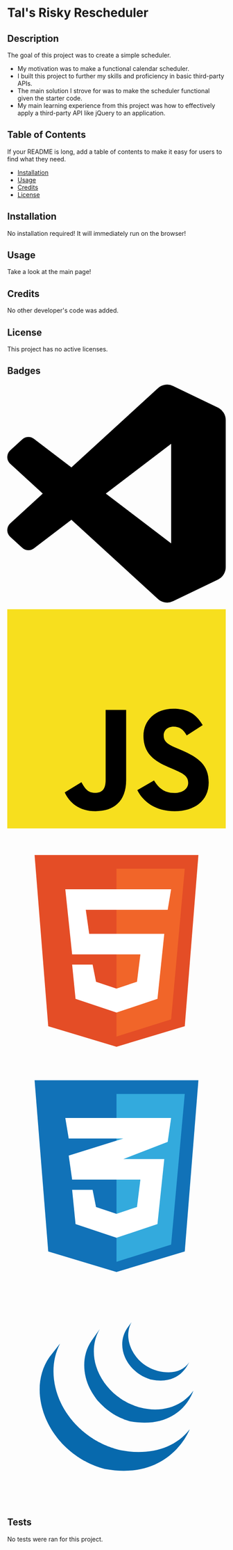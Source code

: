 # Tal's Risky Rescheduler

## Description

The goal of this project was to create a simple scheduler.

- My motivation was to make a functional calendar scheduler.
- I built this project to further my skills and proficiency in basic third-party APIs.
- The main solution I strove for was to make the scheduler functional given the starter code.
- My main learning experience from this project was how to effectively apply a third-party API like jQuery to an application.

## Table of Contents

If your README is long, add a table of contents to make it easy for users to find what they need.

- [Installation](#installation)
- [Usage](#usage)
- [Credits](#credits)
- [License](#license)

## Installation

No installation required! It will immediately run on the browser!

## Usage

Take a look at the main page!

## Credits

No other developer's code was added.

## License

This project has no active licenses.

## Badges

<svg role="img" viewBox="0 0 24 24" xmlns="http://www.w3.org/2000/svg"><title>Visual Studio Code</title><path d="M23.15 2.587L18.21.21a1.494 1.494 0 0 0-1.705.29l-9.46 8.63-4.12-3.128a.999.999 0 0 0-1.276.057L.327 7.261A1 1 0 0 0 .326 8.74L3.899 12 .326 15.26a1 1 0 0 0 .001 1.479L1.65 17.94a.999.999 0 0 0 1.276.057l4.12-3.128 9.46 8.63a1.492 1.492 0 0 0 1.704.29l4.942-2.377A1.5 1.5 0 0 0 24 20.06V3.939a1.5 1.5 0 0 0-.85-1.352zm-5.146 14.861L10.826 12l7.178-5.448v10.896z"/></svg>

<svg viewBox="0 0 256 256" xmlns="http://www.w3.org/2000/svg" preserveAspectRatio="xMinYMin meet" fill="#000000"><g id="SVGRepo_bgCarrier" stroke-width="0"></g><g id="SVGRepo_tracerCarrier" stroke-linecap="round" stroke-linejoin="round"></g><g id="SVGRepo_iconCarrier"><path d="M0 0h256v256H0V0z" fill="#F7DF1E"></path><path d="M67.312 213.932l19.59-11.856c3.78 6.701 7.218 12.371 15.465 12.371 7.905 0 12.89-3.092 12.89-15.12v-81.798h24.057v82.138c0 24.917-14.606 36.259-35.916 36.259-19.245 0-30.416-9.967-36.087-21.996M152.381 211.354l19.588-11.341c5.157 8.421 11.859 14.607 23.715 14.607 9.969 0 16.325-4.984 16.325-11.858 0-8.248-6.53-11.17-17.528-15.98l-6.013-2.58c-17.357-7.387-28.87-16.667-28.87-36.257 0-18.044 13.747-31.792 35.228-31.792 15.294 0 26.292 5.328 34.196 19.247L210.29 147.43c-4.125-7.389-8.591-10.31-15.465-10.31-7.046 0-11.514 4.468-11.514 10.31 0 7.217 4.468 10.14 14.778 14.608l6.014 2.577c20.45 8.765 31.963 17.7 31.963 37.804 0 21.654-17.012 33.51-39.867 33.51-22.339 0-36.774-10.654-43.819-24.574"></path></g></svg>

<svg viewBox="0 0 32 32" fill="none" xmlns="http://www.w3.org/2000/svg"><g id="SVGRepo_bgCarrier" stroke-width="0"></g><g id="SVGRepo_tracerCarrier" stroke-linecap="round" stroke-linejoin="round"></g><g id="SVGRepo_iconCarrier"> <path d="M6 28L4 3H28L26 28L16 31L6 28Z" fill="#E44D26"></path> <path d="M26 5H16V29.5L24 27L26 5Z" fill="#F16529"></path> <path d="M9.5 17.5L8.5 8H24L23.5 11H11.5L12 14.5H23L22 24L16 26L10 24L9.5 19H12.5L13 21.5L16 22.5L19 21.5L19.5 17.5H9.5Z" fill="white"></path> </g></svg>

<svg viewBox="0 0 32 32" fill="none" xmlns="http://www.w3.org/2000/svg"><g id="SVGRepo_bgCarrier" stroke-width="0"></g><g id="SVGRepo_tracerCarrier" stroke-linecap="round" stroke-linejoin="round"></g><g id="SVGRepo_iconCarrier"> <path d="M6 28L4 3H28L26 28L16 31L6 28Z" fill="#1172B8"></path> <path d="M26 5H16V29.5L24 27L26 5Z" fill="#33AADD"></path> <path d="M19.5 17.5H9.5L9 14L17 11.5H9L8.5 8.5H24L23.5 12L17 14.5H23L22 24L16 26L10 24L9.5 19H12.5L13 21.5L16 22.5L19 21.5L19.5 17.5Z" fill="white"></path> </g></svg>

<svg viewBox="0 0 32 32" version="1.1" xmlns="http://www.w3.org/2000/svg" xmlns:xlink="http://www.w3.org/1999/xlink" fill="#000000"><g id="SVGRepo_bgCarrier" stroke-width="0"></g><g id="SVGRepo_tracerCarrier" stroke-linecap="round" stroke-linejoin="round"></g><g id="SVGRepo_iconCarrier"> <path fill="#0769AD" d="M16.232 24.047c-0.15-0.034-0.295-0.081-0.441-0.124-0.037-0.011-0.074-0.022-0.11-0.033-0.143-0.044-0.284-0.090-0.425-0.139-0.019-0.007-0.039-0.014-0.058-0.021-0.126-0.045-0.251-0.091-0.375-0.139-0.035-0.014-0.070-0.027-0.105-0.041-0.136-0.054-0.271-0.11-0.405-0.168-0.027-0.012-0.054-0.024-0.081-0.036-0.115-0.052-0.228-0.105-0.341-0.159-0.033-0.016-0.065-0.031-0.099-0.047-0.089-0.043-0.177-0.090-0.264-0.134-0.059-0.031-0.118-0.060-0.176-0.092-0.107-0.058-0.212-0.117-0.317-0.178-0.035-0.020-0.071-0.038-0.107-0.059-0.139-0.081-0.277-0.166-0.412-0.252-0.037-0.024-0.074-0.050-0.111-0.074-0.099-0.063-0.197-0.128-0.293-0.195-0.032-0.021-0.063-0.045-0.094-0.066-0.093-0.066-0.186-0.132-0.277-0.2-0.042-0.031-0.082-0.062-0.123-0.093-0.084-0.064-0.168-0.129-0.25-0.196-0.037-0.030-0.075-0.060-0.112-0.090-0.105-0.087-0.209-0.173-0.312-0.263-0.011-0.009-0.023-0.018-0.034-0.028-0.111-0.097-0.22-0.197-0.328-0.298-0.031-0.030-0.062-0.059-0.092-0.088-0.080-0.076-0.158-0.153-0.235-0.231-0.031-0.031-0.062-0.061-0.092-0.092-0.098-0.101-0.194-0.203-0.289-0.306-0.005-0.005-0.010-0.010-0.014-0.015-0.1-0.109-0.197-0.221-0.293-0.334-0.026-0.031-0.051-0.060-0.077-0.091-0.071-0.086-0.142-0.173-0.211-0.261-0.026-0.031-0.052-0.064-0.077-0.096-0.083-0.108-0.164-0.215-0.243-0.324-2.197-2.996-2.986-7.129-1.23-10.523l-1.556 1.974c-1.994 2.866-1.746 6.595-0.223 9.64 0.036 0.073 0.074 0.145 0.112 0.217 0.024 0.045 0.046 0.092 0.071 0.137 0.014 0.027 0.030 0.053 0.044 0.079 0.026 0.049 0.053 0.095 0.079 0.142 0.047 0.083 0.096 0.166 0.145 0.249 0.027 0.045 0.055 0.091 0.083 0.136 0.055 0.089 0.111 0.176 0.169 0.264 0.024 0.037 0.047 0.075 0.072 0.111 0.080 0.118 0.161 0.236 0.244 0.353 0.002 0.003 0.005 0.006 0.007 0.009 0.013 0.018 0.028 0.037 0.041 0.056 0.072 0.1 0.147 0.199 0.223 0.296 0.028 0.036 0.056 0.072 0.084 0.107 0.067 0.085 0.136 0.169 0.206 0.253 0.026 0.031 0.052 0.063 0.079 0.094 0.094 0.11 0.189 0.22 0.287 0.328 0.002 0.002 0.004 0.004 0.006 0.005 0.004 0.005 0.008 0.008 0.011 0.013 0.095 0.104 0.193 0.206 0.291 0.307 0.031 0.032 0.062 0.063 0.093 0.094 0.076 0.077 0.154 0.153 0.233 0.228 0.032 0.030 0.063 0.061 0.095 0.091 0.105 0.099 0.211 0.196 0.319 0.291 0.002 0.001 0.003 0.003 0.005 0.004 0.018 0.016 0.038 0.032 0.056 0.047 0.095 0.082 0.192 0.164 0.29 0.245 0.040 0.032 0.080 0.064 0.12 0.096 0.080 0.064 0.16 0.127 0.241 0.189 0.043 0.033 0.086 0.066 0.129 0.098 0.089 0.066 0.18 0.131 0.271 0.194 0.033 0.024 0.065 0.047 0.099 0.070 0.009 0.006 0.018 0.013 0.027 0.019 0.086 0.060 0.175 0.116 0.263 0.174 0.038 0.025 0.075 0.051 0.114 0.076 0.136 0.086 0.273 0.171 0.412 0.253 0.038 0.022 0.076 0.043 0.114 0.064 0.102 0.059 0.205 0.117 0.309 0.174 0.056 0.030 0.114 0.059 0.171 0.088 0.073 0.038 0.147 0.078 0.221 0.115 0.017 0.009 0.035 0.017 0.051 0.025 0.030 0.014 0.060 0.028 0.091 0.044 0.116 0.055 0.233 0.11 0.351 0.163 0.025 0.011 0.049 0.022 0.074 0.033 0.135 0.059 0.271 0.116 0.409 0.17 0.033 0.014 0.066 0.026 0.1 0.039 0.127 0.049 0.256 0.098 0.386 0.143 0.016 0.006 0.032 0.012 0.049 0.017 0.142 0.050 0.286 0.096 0.43 0.141 0.034 0.010 0.069 0.021 0.104 0.031 0.147 0.044 0.293 0.097 0.445 0.125 9.643 1.759 12.444-5.795 12.444-5.795-2.352 3.065-6.528 3.873-10.485 2.974zM12.758 16.231c0.216 0.31 0.456 0.678 0.742 0.927 0.104 0.114 0.213 0.226 0.324 0.336 0.028 0.029 0.057 0.056 0.085 0.084 0.108 0.105 0.217 0.207 0.33 0.307 0.005 0.003 0.009 0.008 0.014 0.012 0.001 0.001 0.002 0.002 0.003 0.003 0.125 0.11 0.255 0.216 0.386 0.319 0.029 0.022 0.058 0.046 0.088 0.069 0.132 0.101 0.266 0.2 0.404 0.295 0.004 0.003 0.008 0.006 0.012 0.009 0.061 0.042 0.123 0.081 0.184 0.122 0.030 0.019 0.058 0.040 0.088 0.058 0.098 0.063 0.198 0.125 0.299 0.183 0.014 0.009 0.028 0.016 0.042 0.024 0.087 0.051 0.176 0.1 0.265 0.148 0.031 0.018 0.063 0.033 0.094 0.049 0.061 0.032 0.123 0.064 0.185 0.096 0.009 0.004 0.019 0.009 0.028 0.012 0.127 0.063 0.255 0.123 0.386 0.18 0.028 0.012 0.057 0.023 0.085 0.035 0.105 0.045 0.21 0.088 0.316 0.129 0.045 0.017 0.091 0.033 0.135 0.050 0.097 0.036 0.193 0.069 0.291 0.101 0.044 0.014 0.087 0.028 0.131 0.042 0.139 0.043 0.276 0.098 0.42 0.122 7.445 1.233 9.164-4.499 9.164-4.499-1.549 2.232-4.55 3.296-7.752 2.465-0.142-0.038-0.282-0.078-0.422-0.122-0.043-0.013-0.084-0.027-0.127-0.041-0.099-0.032-0.197-0.066-0.295-0.102-0.045-0.017-0.089-0.033-0.133-0.050-0.107-0.041-0.213-0.084-0.317-0.128-0.029-0.013-0.058-0.024-0.086-0.036-0.131-0.057-0.261-0.117-0.389-0.18-0.066-0.032-0.13-0.066-0.195-0.099-0.037-0.019-0.075-0.038-0.112-0.058-0.083-0.045-0.165-0.092-0.246-0.139-0.019-0.011-0.040-0.022-0.059-0.033-0.101-0.059-0.2-0.12-0.299-0.182-0.030-0.019-0.060-0.040-0.090-0.060-0.065-0.042-0.13-0.085-0.193-0.128-0.137-0.095-0.271-0.194-0.402-0.294-0.030-0.024-0.061-0.047-0.091-0.071-1.401-1.107-2.512-2.619-3.041-4.334-0.554-1.778-0.434-3.775 0.525-5.395l-1.178 1.663c-1.442 2.075-1.364 4.853-0.239 7.048 0.189 0.368 0.401 0.725 0.638 1.065zM20.606 13.664c0.061 0.023 0.123 0.043 0.185 0.064 0.027 0.008 0.054 0.018 0.082 0.026 0.088 0.027 0.175 0.060 0.265 0.076 4.111 0.794 5.226-2.11 5.523-2.537-0.977 1.406-2.618 1.744-4.632 1.255-0.159-0.039-0.334-0.096-0.488-0.151-0.197-0.070-0.39-0.15-0.579-0.24-0.358-0.172-0.699-0.38-1.015-0.619-1.802-1.367-2.922-3.976-1.746-6.101l-0.637 0.877c-0.85 1.251-0.933 2.805-0.344 4.186 0.622 1.467 1.897 2.617 3.384 3.163z"></path> </g></svg>

## Tests

No tests were ran for this project.
